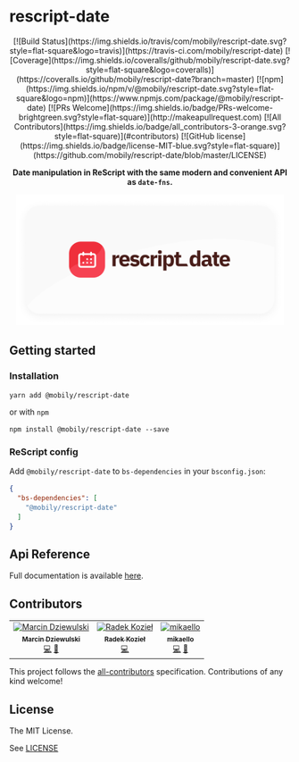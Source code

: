# rescript-date

<p align="center">
  [![Build Status](https://img.shields.io/travis/com/mobily/rescript-date.svg?style=flat-square&logo=travis)](https://travis-ci.com/mobily/rescript-date) [![Coverage](https://img.shields.io/coveralls/github/mobily/rescript-date.svg?style=flat-square&logo=coveralls)](https://coveralls.io/github/mobily/rescript-date?branch=master) [![npm](https://img.shields.io/npm/v/@mobily/rescript-date.svg?style=flat-square&logo=npm)](https://www.npmjs.com/package/@mobily/rescript-date) [![PRs Welcome](https://img.shields.io/badge/PRs-welcome-brightgreen.svg?style=flat-square)](http://makeapullrequest.com) [![All Contributors](https://img.shields.io/badge/all_contributors-3-orange.svg?style=flat-square)](#contributors) [![GitHub license](https://img.shields.io/badge/license-MIT-blue.svg?style=flat-square)](https://github.com/mobily/rescript-date/blob/master/LICENSE)
</p>


<p align="center">
  <strong>Date manipulation in ReScript with the same modern and convenient API as <code>date-fns</code>.</strong>
</p>

<p align="center">
  <img src="./assets/frame.png" width="480">
</p>

## Getting started

### Installation

```shell
yarn add @mobily/rescript-date
```

or with `npm`

```shell
npm install @mobily/rescript-date --save
```

### ReScript config

Add `@mobily/rescript-date` to `bs-dependencies` in your `bsconfig.json`:

```json
{
  "bs-dependencies": [
    "@mobily/rescript-date"
  ]
}
```

## Api Reference

Full documentation is available [here](https://mobily.github.io/rescript-date).

## Contributors

<!-- ALL-CONTRIBUTORS-LIST:START - Do not remove or modify this section -->
<!-- prettier-ignore-start -->
<!-- markdownlint-disable -->
<table>
  <tr>
    <td align="center"><a href="https://twitter.com/__marcin_"><img src="https://avatars1.githubusercontent.com/u/1467712?v=4" width="100px;" alt="Marcin Dziewulski"/><br /><sub><b>Marcin Dziewulski</b></sub></a><br /><a href="https://github.com/mobily/rescript-date/commits?author=mobily" title="Code">💻</a> <a href="https://github.com/mobily/rescript-date/commits?author=mobily" title="Documentation">📖</a></td>
    <td align="center"><a href="http://radoslawkoziel.pl"><img src="https://avatars3.githubusercontent.com/u/1303365?v=4" width="100px;" alt="Radek Kozieł"/><br /><sub><b>Radek Kozieł</b></sub></a><br /><a href="https://github.com/mobily/rescript-date/commits?author=panr" title="Code">💻</a></td>
    <td align="center"><a href="https://github.com/mikaello"><img src="https://avatars3.githubusercontent.com/u/2505178?v=4" width="100px;" alt="mikaello"/><br /><sub><b>mikaello</b></sub></a><br /><a href="https://github.com/mobily/rescript-date/commits?author=mikaello" title="Code">💻</a> <a href="https://github.com/mobily/rescript-date/commits?author=mikaello" title="Documentation">📖</a></td>
  </tr>
</table>

<!-- markdownlint-enable -->
<!-- prettier-ignore-end -->
<!-- ALL-CONTRIBUTORS-LIST:END -->

This project follows the [all-contributors](https://github.com/kentcdodds/all-contributors) specification. Contributions of any kind welcome!

## License

The MIT License.

See [LICENSE](LICENSE)
